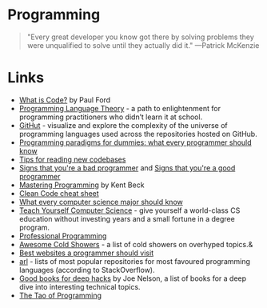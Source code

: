# Programming

> "Every great developer you know got there by solving problems they were unqualified to solve until they actually did it." —Patrick McKenzie

# Links
* [What is Code?](https://www.bloomberg.com/graphics/2015-paul-ford-what-is-code/) by Paul Ford
* [Programming Language Theory](https://steshaw.org/plt/) - a path to enlightenment for programming practitioners who didn’t learn it at school.
* [GitHut](https://githut.info/) - visualize and explore the complexity of the universe of programming languages used across the repositories hosted on GitHub.
* [Programming paradigms for dummies: what every programmer should know](https://blog.acolyer.org/2019/01/25/programming-paradigms-for-dummies-what-every-programmer-should-know/)
* [Tips for reading new codebases](https://blog.safia.rocks/post/170269021619/tips-for-reading-new-codebases)
* [Signs that you're a bad programmer](http://www.yacoset.com/Home/signs-that-you-re-a-bad-programmer) and [Signs that you're a good programmer](http://www.yacoset.com/Home/signs-that-you-re-a-good-programmer)
* [Mastering Programming](https://www.prod.facebook.com/notes/kent-beck/mastering-programming/1184427814923414#) by Kent Beck
* [Clean Code cheat sheet](https://github.com/charlax/professional-programming/blob/master/cheatsheets/Clean-Code-V2.4.pdf)
* [What every computer science major should know](http://matt.might.net/articles/what-cs-majors-should-know/)
* [Teach Yourself Computer Science](https://teachyourselfcs.com) - give yourself a world-class CS education without investing years and a small fortune in a degree program.
* [Professional Programming](https://github.com/charlax/professional-programming#readme)
* [Awesome Cold Showers](https://github.com/hwayne/awesome-cold-showers#readme) - a list of cold showers on overhyped topics.&
* [Best websites a programmer should visit](https://github.com/sdmg15/Best-websites-a-programmer-should-visit)
* [arl](https://github.com/kaxap/arl#readme) - lists of most popular repositories for most favoured programming languages (according to StackOverflow).
* [Good books for deep hacks](https://begriffs.com/posts/2017-04-13-longterm-computing-reading.html) by Joe Nelson, a list of books for a deep dive into interesting technical topics.
* [The Tao of Programming](http://www.mit.edu/~xela/tao.html)
